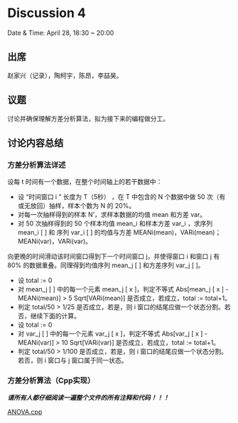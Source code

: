 # Discussion 4

Date & Time: April 28, 18:30 ~ 20:00  

## 出席

赵家兴（记录），陶柯宇，陈昂，李喆昊。  

## 议题

讨论并确保理解方差分析算法，拟为接下来的编程做分工。

## 讨论内容总结

### 方差分析算法详述

设每 t 时间有一个数据，在整个时间轴上的若干数据中：

- 设 “时间窗口 i ” 长度为 T（5秒） ，在 T 中包含的 N 个数据中做 50 次（有或无放回）抽样，样本个数为 N 的 20%。
- 对每一次抽样得到的样本 N’，求样本数据的均值 mean 和方差 var。
- 对 50 次抽样得到的 50 个样本均值 mean_i 和样本方差 var_i ，求序列 mean_i [ ] 和 序列 var_i [ ] 的均值与方差 MEANi(mean)，VARi(mean)；MEANi(var)，VARi(var)。

向更晚的时间滑动该时间窗口得到下一个时间窗口 j，并使得窗口 i 和窗口 j 有 80% 的数据重叠。同理得到均值序列 mean_j [ ] 和方差序列 var_j [ ]。

- 设 total := 0
- 对 mean_j [ ] 中的每一个元素 mean_j [ x ]，判定不等式 Abs[mean_j [ x ] - MEANi(mean)] > 5 Sqrt[VARi(mean)] 是否成立，若成立，total := total+1。
- 判定 total/50 > 1/25 是否成立，若是，则 i 窗口的结尾应做一个状态分割。若否，继续下面的计算。
- 设 total := 0
- 对 var_j [ ] 中的每一个元素 var_j [ x ]，判定不等式 Abs[var_j [ x ] - MEANi(var)] > 10 Sqrt[VARi(var)] 是否成立，若成立，total := total+1。
- 判定 total/50 > 1/100 是否成立，若是，则 i 窗口的结尾应做一个状态分割。若否，则 i 窗口与 j 窗口属于同一状态。

### 方差分析算法（Cpp实现）

***请所有人都仔细阅读一遍整个文件的所有注释和代码！！！***

[ANOVA.cpp](files/ANOVA.cpp)

